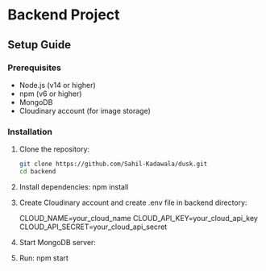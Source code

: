 # Backend Project

## Setup Guide

### Prerequisites

- Node.js (v14 or higher)
- npm (v6 or higher)
- MongoDB
- Cloudinary account (for image storage)

### Installation

1. Clone the repository:

   ```sh
   git clone https://github.com/Sahil-Kadawala/dusk.git
   cd backend

   ```

2. Install dependencies:
   npm install

3. Create Cloudinary account and create .env file in backend directory:

   CLOUD_NAME=your_cloud_name
   CLOUD_API_KEY=your_cloud_api_key
   CLOUD_API_SECRET=your_cloud_api_secret

4. Start MongoDB server:

5. Run:
   npm start
